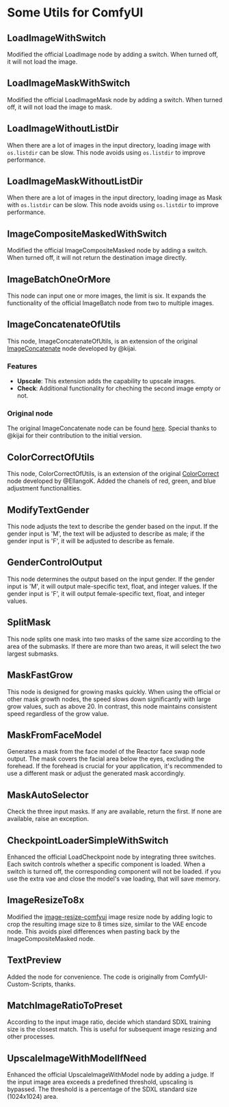 # Some Utils for ComfyUI

## LoadImageWithSwitch
Modified the official LoadImage node by adding a switch. When turned off, it will not load the image.

## LoadImageMaskWithSwitch
Modified the official LoadImageMask node by adding a switch. When turned off, it will not load the image to mask.

## LoadImageWithoutListDir
When there are a lot of images in the input directory, loading image with `os.listdir` can be slow. This node avoids using `os.listdir` to improve performance.

## LoadImageMaskWithoutListDir
When there are a lot of images in the input directory, loading image as Mask with `os.listdir` can be slow. This node avoids using `os.listdir` to improve performance.

## ImageCompositeMaskedWithSwitch
Modified the official ImageCompositeMasked node by adding a switch. When turned off, it will not return the destination image directly.

## ImageBatchOneOrMore
This node can input one or more images, the limit is six. It expands the functionality of the official ImageBatch node from two to multiple images.

## ImageConcatenateOfUtils

This node, ImageConcatenateOfUtils, is an extension of the original [ImageConcatenate](https://github.com/kijai/ComfyUI-KJNodes) node developed by @kijai.

### Features
- **Upscale**: This extension adds the capability to upscale images.
- **Check**: Additional functionality for cheching the second image empty or not.

### Original node
The original ImageConcatenate node can be found [here](https://github.com/kijai/ComfyUI-KJNodes).
Special thanks to @kijai for their contribution to the initial version.

## ColorCorrectOfUtils
This node, ColorCorrectOfUtils, is an extension of the original [ColorCorrect](https://github.com/EllangoK/ComfyUI-post-processing-nodes/blob/master/post_processing/color_correct.py) node developed by @EllangoK. Added the chanels of red, green, and blue adjustment functionalities.

## ModifyTextGender
This node adjusts the text to describe the gender based on the input. If the gender input is 'M', the text will be adjusted to describe as male; if the gender input is 'F', it will be adjusted to describe as female.

## GenderControlOutput
This node determines the output based on the input gender. If the gender input is 'M', it will output male-specific text, float, and integer values. If the gender input is 'F', it will output female-specific text, float, and integer values.

## SplitMask
This node splits one mask into two masks of the same size according to the area of the submasks. If there are more than two areas, it will select the two largest submasks.

## MaskFastGrow
This node is designed for growing masks quickly. When using the official or other mask growth nodes, the speed slows down significantly with large grow values, such as above 20. In contrast, this node maintains consistent speed regardless of the grow value.

## MaskFromFaceModel
Generates a mask from the face model of the Reactor face swap node output. The mask covers the facial area below the eyes, excluding the forehead. If the forehead is crucial for your application, it's recommended to use a different mask or adjust the generated mask accordingly.

## MaskAutoSelector
Check the three input masks. If any are available, return the first. If none are available, raise an exception.

## CheckpointLoaderSimpleWithSwitch
Enhanced the official LoadCheckpoint node by integrating three switches. Each switch controls whether a specific component is loaded. When a switch is turned off, the corresponding component will not be loaded. if you use the extra vae and close the model's vae loading, that will save memory.

## ImageResizeTo8x
Modified the [image-resize-comfyui](https://github.com/palant/image-resize-comfyui) image resize node by adding logic to crop the resulting image size to 8 times size, similar to the VAE encode node. This avoids pixel differences when pasting back by the ImageCompositeMasked node.

## TextPreview
Added the node for convenience. The code is originally from ComfyUI-Custom-Scripts, thanks.

## MatchImageRatioToPreset
According to the input image ratio, decide which standard SDXL training size is the closest match. This is useful for subsequent image resizing and other processes.

## UpscaleImageWithModelIfNeed
Enhanced the official UpscaleImageWithModel node by adding a judge. If the input image area exceeds a predefined threshold, upscaling is bypassed. The threshold is a percentage of the SDXL standard size (1024x1024) area.